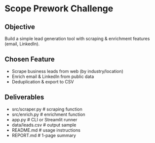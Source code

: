 # Scope Prework Challenge

## Objective
Build a simple lead generation tool with scraping & enrichment features (email, LinkedIn).

## Chosen Feature
- Scrape business leads from web (by industry/location)
- Enrich email & LinkedIn from public data
- Deduplication & export to CSV

## Deliverables
- src/scraper.py      # scraping function
- src/enrich.py       # enrichment function
- app.py              # CLI or Streamlit runner
- data/leads.csv      # output sample
- README.md           # usage instructions
- REPORT.md           # 1-page summary
